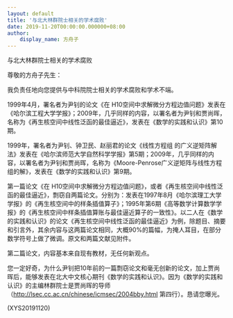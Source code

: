 ```yaml
---
layout: default
title: '与北大林群院士相关的学术腐败'
date: 2019-11-20T00:00:00.000000+08:00
author:
    display_name: 方舟子
---
```


与北大林群院士相关的学术腐败

尊敬的方舟子先生：

我负责任地向您提供与中科院院士相关的学术腐败和学术不端。

1999年4月，署名者为尹钊的论文《在 H10空间中求解微分方程边值问题》发表在《哈尔滨工程大学学报》；2009年，几乎同样的内容，以署名者为尹钊和贾尚晖，名称为《再生核空间中线性泛函的最佳逼近》，发表在《数学的实践和认识》第10期。

1999年，署名者为尹钊、钟卫民、赵丽君的论文《线性方程组 的广义逆矩阵解法》发表在《哈尔滨师范大学自然科学学报》第5期；2009年，几乎同样的内容，以署名者为尹钊和贾尚晖，名称为《Moore-Penrose广义逆矩阵与线性方程组的解》，发表在《数学的实践和认识》第9期。

第一篇论文《在 H10空间中求解微分方程边值问题》，或者《再生核空间中线性泛函的最佳逼近》，剽窃自两篇论文。分别为：发表在1997年8月《哈尔滨理工大学学报》的《再生核空间中的样条插值算子》；1995年第6期《高等数学计算数学学报》的《再生核空间中样条插值算账与最佳逼近算子的一致性》。以二人在《数学的实践和认识》的论文《再生核空间中线性泛函的最佳逼近》为例，除题目、摘要和引言外，其余内容与这两篇论文相同，大概90%的篇幅，为掩人耳目，在部分数学符号上做了微调。原文和两篇文献见附件。

第二篇论文，内容基本来自现有教材，无任何新观点。

您一定好奇，为什么尹钊把10年前的一篇剽窃论文和毫无创新的论文，加上贾尚晖后，能够发表在北大中文核心期刊《数学的实践和认识》。因为《数学的实践和认识》的主编林群院士是贾尚晖的导师（http://lsec.cc.ac.cn/chinese/icmsec/2004bby.html 第四行）。恳请您曝光。

(XYS20191120)

